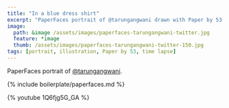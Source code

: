 ```yaml
---
title: "In a blue dress shirt"
excerpt: "PaperFaces portrait of @tarungangwani drawn with Paper by 53 on an iPad."
image: 
  path: &image /assets/images/paperfaces-tarungangwani-twitter.jpg 
  feature: *image
  thumb: /assets/images/paperfaces-tarungangwani-twitter-150.jpg
tags: [portrait, illustration, Paper by 53, time lapse]
---
```


PaperFaces portrait of [@tarungangwani](http://twitter.com/tarungangwani).

{% include boilerplate/paperfaces.md %}

{% youtube 1Q6fjg5G_GA %}

